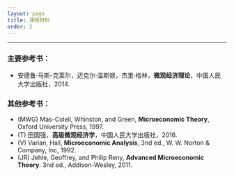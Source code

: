 ```yaml
---
layout: page
title: 课程材料
order: 2
---
```

***

### 主要参考书：
- 安德鲁·马斯-克莱尔，迈克尔·温斯顿，杰里·格林，**微观经济理论**，中国人民大学出版社，2014.

### 其他参考书：
- (MWG) Mas-Colell, Whinston, and Green, **Microeconomic Theory**, Oxford University Press, 1997.  
- (T) 田国强，**高级微观经济学**，中国人民大学出版社，2016.  
- (V) Varian, Hall, **Microeconomic Analysis**, 3nd ed., W. W. Norton & Company, Inc, 1992.  
- (JR) Jehle, Geoffrey, and Philip Reny, **Advanced Microeconomic Theory**. 3nd ed., Addison-Wesley, 2011.